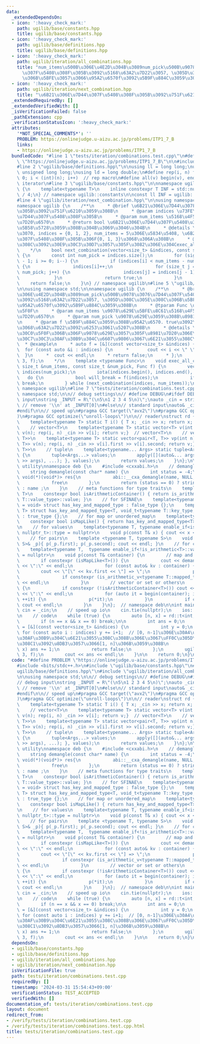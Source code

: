```yaml
---
data:
  _extendedDependsOn:
  - icon: ':heavy_check_mark:'
    path: ugilib/base/constants.hpp
    title: ugilib/base/constants.hpp
  - icon: ':heavy_check_mark:'
    path: ugilib/base/definitions.hpp
    title: ugilib/base/definitions.hpp
  - icon: ':heavy_check_mark:'
    path: ugilib/iteration/all_combinations.hpp
    title: "num_items\u500B\u306E\u4E2D\u304B\u3089num_pick\u500B\u9078\u3076\u7D44\
      \u307F\u5408\u308F\u305B\u3092\u5168\u63A2\u7D22\u3057, \u305D\u308C\u305E\u308C\
      \u306B\u5BFE\u3057\u3066\u95A2\u6570f\u3092\u5B9F\u884C\u3059\u308B"
  - icon: ':heavy_check_mark:'
    path: ugilib/iteration/next_combination.hpp
    title: "\u6B21\u306E\u7D44\u307F\u5408\u308F\u305B\u3092\u751F\u6210\u3059\u308B"
  _extendedRequiredBy: []
  _extendedVerifiedWith: []
  _isVerificationFailed: false
  _pathExtension: cpp
  _verificationStatusIcon: ':heavy_check_mark:'
  attributes:
    '*NOT_SPECIAL_COMMENTS*': ''
    PROBLEM: https://onlinejudge.u-aizu.ac.jp/problems/ITP1_7_B
    links:
    - https://onlinejudge.u-aizu.ac.jp/problems/ITP1_7_B
  bundledCode: "#line 1 \"tests/iteration/combinations.test.cpp\"\n#define PROBLEM\
    \ \"https://onlinejudge.u-aizu.ac.jp/problems/ITP1_7_B\"\n\n#include <bits/stdc++.h>\n\
    #line 2 \"ugilib/base/definitions.hpp\"\n\nusing ll = long long;\nusing ull =\
    \ unsigned long long;\nusing ld = long double;\n#define rep(i, n) for(int i =\
    \ 0; i < (int)(n); i++)  // rep macro\n#define all(v) begin(v), end(v)  // all\
    \ iterator\n#line 3 \"ugilib/base/constants.hpp\"\n\nnamespace ugilib::constants\
    \ {\n    template<typename T>\n    inline constexpr T INF = std::numeric_limits<T>::max()\
    \ / 4;\n} // namespace ugilib::constants\n\nconst ll INF = ugilib::constants::INF<ll>;\n\
    #line 4 \"ugilib/iteration/next_combination.hpp\"\n\nusing namespace std;\n\n\
    namespace ugilib {\n    /**\n     * @brief \u6B21\u306E\u7D44\u307F\u5408\u308F\
    \u305B\u3092\u751F\u6210\u3059\u308B\n     * @param indices \u73FE\u5728\u306E\
    \u7D44\u307F\u5408\u308F\u305B\n     * @param num_items \u5168\u4F53\u306E\u8981\
    \u7D20\u6570\n     * @return bool \u6B21\u306E\u7D44\u307F\u5408\u308F\u305B\u304C\
    \u5B58\u5728\u3059\u308B\u304B\u3069\u3046\u304B\n     * @details \u4F8B\u3048\
    \u3070, indices = {0, 1, 2}, num_items = 5\u306E\u5834\u5408, \u6B21\u306E\u7D44\
    \u307F\u5408\u308F\u305B\u306F{0, 1, 3}\u3068\u306A\u308B\n     * @details \u3053\
    \u308C\u3092\u30E9\u30C3\u30D7\u3057\u305F\u3082\u306E\u304Cexec_all_combination\n\
    \    */\n    bool next_combination(vector<size_t> &indices, const size_t &num_items)\
    \ {\n        const int num_pick = indices.size();\n        for (signed i = num_pick\
    \ - 1; i >= 0; i--) {\n            if (indices[i] < num_items - num_pick + i)\
    \ {\n                indices[i]++;\n                for (size_t j = i + 1; j <\
    \ num_pick; j++) {\n                    indices[j] = indices[j - 1] + 1;\n   \
    \             }\n                return true;\n            }\n        }\n    \
    \    return false;\n    }\n} // namespace ugilib\n#line 5 \"ugilib/iteration/all_combinations.hpp\"\
    \n\nusing namespace std;\n\nnamespace ugilib {\n    /**\n     * @brief num_items\u500B\
    \u306E\u4E2D\u304B\u3089num_pick\u500B\u9078\u3076\u7D44\u307F\u5408\u308F\u305B\
    \u3092\u5168\u63A2\u7D22\u3057, \u305D\u308C\u305E\u308C\u306B\u5BFE\u3057\u3066\
    \u95A2\u6570f\u3092\u5B9F\u884C\u3059\u308B\n     * @tparam Func \u30E9\u30E0\u30C0\
    \u5F0F\n     * @param num_items \u9078\u629E\u5BFE\u8C61\u5168\u4F53\u306E\u8981\
    \u7D20\u6570\n     * @param num_pick \u9078\u629E\u3059\u308B\u8981\u7D20\u6570\
    \n     * @param f \u5B9F\u884C\u3059\u308B\u95A2\u6570. true\u3092\u8FD4\u3059\
    \u3068\u63A2\u7D22\u3092\u6253\u3061\u5207\u308B\n     * @details \u30E9\u30E0\
    \u30C0\u5F0F\u306B\u306F\u9078\u629E\u3057\u305F\u8981\u7D20\u306E\u30A4\u30F3\
    \u30C7\u30C3\u30AF\u30B9\u304C\u6607\u9806\u3067\u6E21\u3055\u308C\u308B\n   \
    \  * @example\n     * auto f = [&](const vector<size_t> &indices) {\n     *  \
    \  for (const auto &i : indices) {\n     *       cout << i << \" \";\n     * \
    \  }\n     *  cout << endl;\n     * return false;\n     * };\n     * exec_all_combination(5,\
    \ 3, f);\n    */\n    template <typename Func>\n    void exec_all_combinations(const\
    \ size_t &num_items, const size_t &num_pick, Func f) {\n        vector<size_t>\
    \ indices(num_pick);\n        iota(indices.begin(), indices.end(), 0);\n     \
    \   do {\n            bool will_break = f(indices);\n            if (will_break)\
    \ break;\n        } while (next_combination(indices, num_items));\n    }\n}  //\
    \ namespace ugilib\n#line 7 \"tests/iteration/combinations.test.cpp\"\n\nusing\
    \ namespace std;\n\n// debug settings\n// #define DEBUG\n#ifdef DEBUG\n// debug\
    \ input\nstring _INPUT = R\"(\n5\n1 2 3 4 5\n)\";\nauto _cin = stringstream(_INPUT.substr(1));\
    \ // remove '\\n' at _INPUT[0]\n#else\n// standard input\nauto& _cin = cin;\n\
    #endif\n\n// speed up\n#pragma GCC target(\"avx2\")\n#pragma GCC optimize(\"O3\"\
    )\n#pragma GCC optimize(\"unroll-loops\")\n\n// reader\nstruct rd {\n    // T\n\
    \    template<typename T> static T i() { T x; _cin >> x; return x; }  // T item\n\
    \    // vector<T>\n    template<typename T> static vector<T> v(int n) {vector<T>\
    \ v(n); rep(i, n) _cin >> v[i]; return v;}  // vector<T>\n    // vector<pair<T,\
    \ T>>\n    template<typename T> static vector<pair<T, T>> vp(int n) {vector<pair<T,\
    \ T>> v(n); rep(i, n) _cin >> v[i].first >> v[i].second; return v;}  // vector<pair<T,\
    \ T>>\n    // tuple\n    template<typename... Args> static tuple<Args...> t()\
    \ {\n        tuple<Args...> values;\n        apply([](auto&... args) { ((_cin\
    \ >> args), ...); }, values);\n        return values;\n    }\n};\n\n// debug print\
    \ utility\nnamespace deb {\n    #include <cxxabi.h>\n    // demangle type name\n\
    \    string demangle(const char* name) {\n        int status = -4;\n        unique_ptr<char,\
    \ void(*)(void*)> res{\n            abi::__cxa_demangle(name, NULL, NULL, &status),\n\
    \            free\n        };\n        return (status == 0) ? string(res.get())\
    \ : name ;\n    }\n    // meta functions for type traits\n    template<typename\
    \ T>\n    constexpr bool isArithmeticContainer() { return is_arithmetic<typename\
    \ T::value_type>::value; }\n    // for SFINAE\n    template<typename T, typename\
    \ = void> struct has_key_and_mapped_type : false_type {};\n    template<typename\
    \ T> struct has_key_and_mapped_type<T, void_t<typename T::key_type, typename T::mapped_type>>\
    \ : true_type {};\n    // for map or unordered_map\n    template<typename T>\n\
    \    constexpr bool isMapLike() { return has_key_and_mapped_type<T>::value; }\n\
    \n    // for values\n    template<typename T, typename enable_if<is_arithmetic<T>::value,\
    \ nullptr_t>::type = nullptr>\n    void p(const T& x) { cout << x << \" \"; }\n\
    \    // for pairs\n    template <typename T, typename S>\n    void p(const pair<T,\
    \ S>& _p){ p(_p.first); p(_p.second); cout << endl; }\n    // for containers\n\
    \    template<typename T,  typename enable_if<!is_arithmetic<T>::value, nullptr_t>::type\
    \ = nullptr>\n    void p(const T& container) {\n        // map and unordered_map\n\
    \        if constexpr (isMapLike<T>()) {\n            cout << demangle(typeid(T).name())\
    \ << \":\" << endl;\n            for (const auto& kv : container) {\n        \
    \        cout << \"[\" << kv.first << \"] => \";\n                p(kv.second);\n\
    \                if constexpr (is_arithmetic_v<typename T::mapped_type>) cout\
    \ << endl;\n            }\n        // vector or set or others\n        } else\
    \ {\n            if constexpr (!isArithmeticContainer<T>()) cout << demangle(typeid(T).name())\
    \ << \":\" << endl;\n            for (auto it = begin(container); it != end(container);\
    \ ++it) {\n                p(*it);\n            }\n            if constexpr (isArithmeticContainer<T>())\
    \ cout << endl;\n        }\n    }\n};  // namespace deb\n\nint main() {\n    auto&\
    \ cin = _cin;\n    // speed up io\n    cin.tie(nullptr);\n    ios::sync_with_stdio(false);\n\
    \n    // code\n    while (true) {\n        auto [n, x] = rd::t<int, int>();\n\
    \        if (n == x && x == 0) break;\n\n        int ans = 0;\n        auto f\
    \ = [&](const vector<size_t> &indices) {\n            int y = 0;\n           \
    \ for (const auto i : indices) y += i+1;  // [0, n-1]\u306E\u30A4\u30F3\u30C7\u30C3\
    \u30AF\u30B9\u304C\u6E21\u3055\u308C\u308B\u306E\u3067\uFF0C\u305D\u308C\u305E\
    \u308C1\u3092\u8DB3\u3057\u3066[1, n]\u306B\u3059\u308B\n            if (y ==\
    \ x) ans += 1;\n            return false;\n        };\n        ugilib::exec_all_combinations(n,\
    \ 3, f);\n        cout << ans << endl;\n    }\n\n    return 0;\n}\n"
  code: "#define PROBLEM \"https://onlinejudge.u-aizu.ac.jp/problems/ITP1_7_B\"\n\n\
    #include <bits/stdc++.h>\n#include \"ugilib/base/constants.hpp\"\n#include \"\
    ugilib/base/definitions.hpp\"\n#include \"ugilib/iteration/all_combinations.hpp\"\
    \n\nusing namespace std;\n\n// debug settings\n// #define DEBUG\n#ifdef DEBUG\n\
    // debug input\nstring _INPUT = R\"(\n5\n1 2 3 4 5\n)\";\nauto _cin = stringstream(_INPUT.substr(1));\
    \ // remove '\\n' at _INPUT[0]\n#else\n// standard input\nauto& _cin = cin;\n\
    #endif\n\n// speed up\n#pragma GCC target(\"avx2\")\n#pragma GCC optimize(\"O3\"\
    )\n#pragma GCC optimize(\"unroll-loops\")\n\n// reader\nstruct rd {\n    // T\n\
    \    template<typename T> static T i() { T x; _cin >> x; return x; }  // T item\n\
    \    // vector<T>\n    template<typename T> static vector<T> v(int n) {vector<T>\
    \ v(n); rep(i, n) _cin >> v[i]; return v;}  // vector<T>\n    // vector<pair<T,\
    \ T>>\n    template<typename T> static vector<pair<T, T>> vp(int n) {vector<pair<T,\
    \ T>> v(n); rep(i, n) _cin >> v[i].first >> v[i].second; return v;}  // vector<pair<T,\
    \ T>>\n    // tuple\n    template<typename... Args> static tuple<Args...> t()\
    \ {\n        tuple<Args...> values;\n        apply([](auto&... args) { ((_cin\
    \ >> args), ...); }, values);\n        return values;\n    }\n};\n\n// debug print\
    \ utility\nnamespace deb {\n    #include <cxxabi.h>\n    // demangle type name\n\
    \    string demangle(const char* name) {\n        int status = -4;\n        unique_ptr<char,\
    \ void(*)(void*)> res{\n            abi::__cxa_demangle(name, NULL, NULL, &status),\n\
    \            free\n        };\n        return (status == 0) ? string(res.get())\
    \ : name ;\n    }\n    // meta functions for type traits\n    template<typename\
    \ T>\n    constexpr bool isArithmeticContainer() { return is_arithmetic<typename\
    \ T::value_type>::value; }\n    // for SFINAE\n    template<typename T, typename\
    \ = void> struct has_key_and_mapped_type : false_type {};\n    template<typename\
    \ T> struct has_key_and_mapped_type<T, void_t<typename T::key_type, typename T::mapped_type>>\
    \ : true_type {};\n    // for map or unordered_map\n    template<typename T>\n\
    \    constexpr bool isMapLike() { return has_key_and_mapped_type<T>::value; }\n\
    \n    // for values\n    template<typename T, typename enable_if<is_arithmetic<T>::value,\
    \ nullptr_t>::type = nullptr>\n    void p(const T& x) { cout << x << \" \"; }\n\
    \    // for pairs\n    template <typename T, typename S>\n    void p(const pair<T,\
    \ S>& _p){ p(_p.first); p(_p.second); cout << endl; }\n    // for containers\n\
    \    template<typename T,  typename enable_if<!is_arithmetic<T>::value, nullptr_t>::type\
    \ = nullptr>\n    void p(const T& container) {\n        // map and unordered_map\n\
    \        if constexpr (isMapLike<T>()) {\n            cout << demangle(typeid(T).name())\
    \ << \":\" << endl;\n            for (const auto& kv : container) {\n        \
    \        cout << \"[\" << kv.first << \"] => \";\n                p(kv.second);\n\
    \                if constexpr (is_arithmetic_v<typename T::mapped_type>) cout\
    \ << endl;\n            }\n        // vector or set or others\n        } else\
    \ {\n            if constexpr (!isArithmeticContainer<T>()) cout << demangle(typeid(T).name())\
    \ << \":\" << endl;\n            for (auto it = begin(container); it != end(container);\
    \ ++it) {\n                p(*it);\n            }\n            if constexpr (isArithmeticContainer<T>())\
    \ cout << endl;\n        }\n    }\n};  // namespace deb\n\nint main() {\n    auto&\
    \ cin = _cin;\n    // speed up io\n    cin.tie(nullptr);\n    ios::sync_with_stdio(false);\n\
    \n    // code\n    while (true) {\n        auto [n, x] = rd::t<int, int>();\n\
    \        if (n == x && x == 0) break;\n\n        int ans = 0;\n        auto f\
    \ = [&](const vector<size_t> &indices) {\n            int y = 0;\n           \
    \ for (const auto i : indices) y += i+1;  // [0, n-1]\u306E\u30A4\u30F3\u30C7\u30C3\
    \u30AF\u30B9\u304C\u6E21\u3055\u308C\u308B\u306E\u3067\uFF0C\u305D\u308C\u305E\
    \u308C1\u3092\u8DB3\u3057\u3066[1, n]\u306B\u3059\u308B\n            if (y ==\
    \ x) ans += 1;\n            return false;\n        };\n        ugilib::exec_all_combinations(n,\
    \ 3, f);\n        cout << ans << endl;\n    }\n\n    return 0;\n}\n"
  dependsOn:
  - ugilib/base/constants.hpp
  - ugilib/base/definitions.hpp
  - ugilib/iteration/all_combinations.hpp
  - ugilib/iteration/next_combination.hpp
  isVerificationFile: true
  path: tests/iteration/combinations.test.cpp
  requiredBy: []
  timestamp: '2024-03-31 15:54:43+09:00'
  verificationStatus: TEST_ACCEPTED
  verifiedWith: []
documentation_of: tests/iteration/combinations.test.cpp
layout: document
redirect_from:
- /verify/tests/iteration/combinations.test.cpp
- /verify/tests/iteration/combinations.test.cpp.html
title: tests/iteration/combinations.test.cpp
---
```

